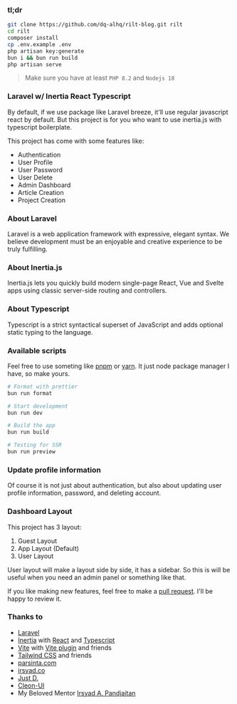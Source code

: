 ### tl;dr

```bash
git clone https://github.com/dq-alhq/rilt-blog.git rilt
cd rilt
composer install
cp .env.example .env
php artisan key:generate
bun i && bun run build
php artisan serve
```

> Make sure you have at least `PHP 8.2` and `Nodejs 18`

### Laravel w/ Inertia React Typescript

By default, if we use package like Laravel breeze, it'll use regular javascript react by default. But this project is
for you who want to use inertia.js with typescript boilerplate.

This project has come with some features like:

- Authentication
- User Profile
- User Password
- User Delete
- Admin Dashboard
- Article Creation
- Project Creation

### About Laravel

Laravel is a web application framework with expressive, elegant syntax. We believe development must be an enjoyable and
creative experience to be truly fulfilling.

### About Inertia.js

Inertia.js lets you quickly build modern single-page React, Vue and Svelte apps using classic server-side routing and
controllers.

### About Typescript

Typescript is a strict syntactical superset of JavaScript and adds optional static typing to the language.

### Available scripts

Feel free to use someting like [pnpm](https://pnpm.io/) or [yarn](https://yarnpkg.com/). It just node package manager I
have, so make yours.

```bash
# Format with prettier
bun run format

# Start development
bun run dev

# Build the app
bun run build

# Testing for SSR
bun run preview
```

### Update profile information

Of course it is not just about authentication, but also about updating user profile information, password, and deleting
account.

### Dashboard Layout

This project has 3 layout:

1. Guest Layout
2. App Layout (Default)
3. User Layout

User layout will make a layout side by side, it has a sidebar. So this is will be useful when you need an admin panel or
something like that.

If you like making new features, feel free to make a [pull request](https://github.com/dq-alhq/rilt-blog/pulls). I'll
be happy to review it.

### Thanks to

- [Laravel](https://github.com/laravel/framework)
- [Inertia](https://github.com/inertiajs/inertia) with [React](https://github.com/facebook/react)
  and [Typescript](https://github.com/microsoft/TypeScript)
- [Vite](https://vitejs.dev/) with [Vite plugin](https://github.com/laravel/vite-plugin) and friends
- [Tailwind CSS](https://github.com/tailwindlabs/tailwindcss) and friends
- [parsinta.com](https://parsinta.com/)
- [irsyad.co](https://irsyad.co/)
- [Just D.](https://justd.co)
- [Cleon-UI](https://cleon-ui.vercel.app)
- My Beloved Mentor [Irsyad A. Pandjaitan](https://github.com/irsyadadl)
